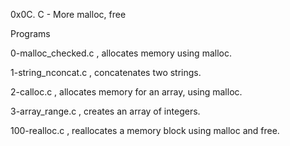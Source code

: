 0x0C. C - More malloc, free

Programs

0-malloc_checked.c , allocates memory using malloc.

1-string_nconcat.c , concatenates two strings.

2-calloc.c , allocates memory for an array, using malloc.

3-array_range.c , creates an array of integers.

100-realloc.c , reallocates a memory block using malloc and free.
